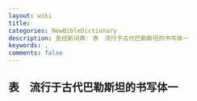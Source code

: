 ```yaml
---
layout: wiki
title: 
categories: NewBibleDictionary
description: 圣经新词典: 表　流行于古代巴勒斯坦的书写体一
keywords: , 
comments: false
---
```


## 表　流行于古代巴勒斯坦的书写体一












